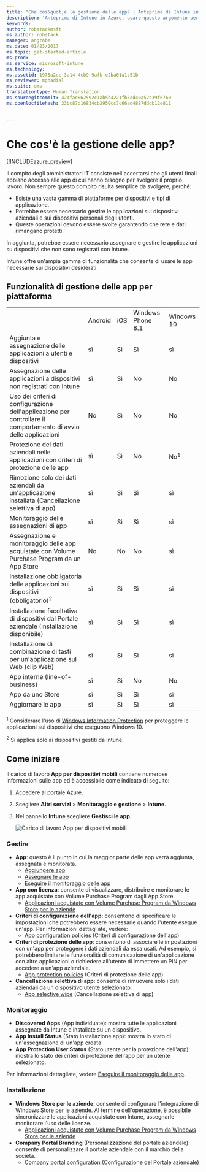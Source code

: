 ```yaml
---
title: "Che cos&quot;è la gestione delle app? | Anteprima di Intune in Azure | Documentazione Microsoft"
description: 'Anteprima di Intune in Azure: usare questo argomento per apprendere le nozioni fondamentali sulla gestione delle app con Microsoft Intune.'
keywords: 
author: robstackmsft
ms.author: robstack
manager: angrobe
ms.date: 01/23/2017
ms.topic: get-started-article
ms.prod: 
ms.service: microsoft-intune
ms.technology: 
ms.assetid: 1975a2dc-3a14-4cb9-9afb-e2ba01a1c51b
ms.reviewer: mghadial
ms.suite: ems
translationtype: Human Translation
ms.sourcegitcommit: 424fae862592c1ab5b4221fb5ad40a52c39f6760
ms.openlocfilehash: 33bc87d16834cb2950cc7c66ad4887dddb12e811


---
```


# <a name="what-is-app-management"></a>Che cos'è la gestione delle app?


[!INCLUDE[azure_preview](../includes/azure_preview.md)]


Il compito degli amministratori IT consiste nell'accertarsi che gli utenti finali abbiano accesso alle app di cui hanno bisogno per svolgere il proprio lavoro. Non sempre questo compito risulta semplice da svolgere, perché:
- Esiste una vasta gamma di piattaforme per dispositivi e tipi di applicazione.
- Potrebbe essere necessario gestire le applicazioni sui dispositivi aziendali e sui dispositivi personali degli utenti.
- Queste operazioni devono essere svolte garantendo che rete e dati rimangano protetti. 

In aggiunta, potrebbe essere necessario assegnare e gestire le applicazioni su dispositivi che non sono registrati con Intune.

Intune offre un'ampia gamma di funzionalità che consente di usare le app necessarie sui dispositivi desiderati.

## <a name="app-management-capabilities-by-platform"></a>Funzionalità di gestione delle app per piattaforma

||||||
|-|-|-|-|-|
|&nbsp; |Android|iOS|Windows Phone 8.1|Windows 10|
|Aggiunta e assegnazione delle applicazioni a utenti e dispositivi|sì|Sì|Sì|sì|
|Assegnazione delle applicazioni a dispositivi non registrati con Intune|sì|Sì|No|No|
|Uso dei criteri di configurazione dell'applicazione per controllare il comportamento di avvio delle applicazioni|No|Sì|No|No|
|Protezione dei dati aziendali nelle applicazioni con criteri di protezione delle app|sì|Sì|No|No<sup>1</sup>|
|Rimozione solo dei dati aziendali da un'applicazione installata (Cancellazione selettiva di app)|sì|Sì|Sì|sì|
|Monitoraggio delle assegnazioni di app|sì|Sì|Sì|sì|
|Assegnazione e monitoraggio delle app acquistate con Volume Purchase Program da un App Store|No|No|No|sì|
|Installazione obbligatoria delle applicazioni sui dispositivi (obbligatorio)<sup>2</sup>|sì|Sì|Sì|sì|
|Installazione facoltativa di dispositivi dal Portale aziendale (installazione disponibile)|sì|Sì|Sì|sì|
|Installazione di combinazione di tasti per un'applicazione sul Web (clip Web)|sì|Sì|Sì|sì|
|App interne (line-of-business)|sì|Sì|No|No|
|App da uno Store|sì|Sì|Sì|sì|
|Aggiornare le app|sì|Sì|Sì|sì|

<sup>1</sup> Considerare l'uso di [Windows Information Protection](/intune-azure/configure-devices/how-to-configure-windows-information-protection) per proteggere le applicazioni sui dispositivi che eseguono Windows 10.

<sup>2</sup> Si applica solo ai dispositivi gestiti da Intune.


## <a name="how-to-get-started"></a>Come iniziare

Il carico di lavoro **App per dispositivi mobili** contiene numerose informazioni sulle app ed è accessibile come indicato di seguito:

1. Accedere al portale Azure.
2. Scegliere **Altri servizi** > **Monitoraggio e gestione** > **Intune**.
3. Nel pannello **Intune** scegliere **Gestisci le app**.

    ![Carico di lavoro App per dispositivi mobili](./media/apps-workload.png)

### <a name="manage"></a>Gestire
- **App**: questo è il punto in cui la maggior parte delle app verrà aggiunta, assegnata e monitorata. 
    - [Aggiungere app](add-apps.md)
    - [Assegnare le app](deploy-apps.md)
    - [Eseguire il monitoraggio delle app](monitor-apps.md)
- **App con licenza**: consente di visualizzare, distribuire e monitorare le app acquistate con Volume Purchase Program dagli App Store.
    - [Applicazioni acquistate con Volume Purchase Program da Windows Store per le aziende](wsfb-apps.md)
- **Criteri di configurazione dell'app**: consentono di specificare le impostazioni che potrebbero essere necessarie quando l'utente esegue un'app. Per informazioni dettagliate, vedere:
    - [App configuration policies](app-configuration-policies.md) (Criteri di configurazione dell'app)
- **Criteri di protezione delle app**: consentono di associare le impostazioni con un'app per proteggere i dati aziendali da essa usati. Ad esempio, si potrebbero limitare le funzionalità di comunicazione di un'applicazione con altre applicazioni o richiedere all'utente di immettere un PIN per accedere a un'app aziendale.
    - [App protection policies](app-protection-policies.md) (Criteri di protezione delle app)
- **Cancellazione selettiva di app**: consente di rimuovere solo i dati aziendali da un dispositivo utente selezionato.
    - [App selective wipe](app-selective-wipe.md) (Cancellazione selettiva di app)

### <a name="monitor"></a>Monitoraggio
- **Discovered Apps** (App individuate): mostra tutte le applicazioni assegnate da Intune e installate su un dispositivo.
- **App Install Status** (Stato installazione app): mostra lo stato di un'assegnazione di un'app creata.
- **App Protection User Status** (Stato utente per la protezione dell'app): mostra lo stato dei criteri di protezione dell'app per un utente selezionato.

Per informazioni dettagliate, vedere [Eseguire il monitoraggio delle app](monitor-apps.md).

### <a name="setup"></a>Installazione
<!--- **iOS VPP Tokens**
    - [iOS volume-purchased apps](ios-vpp-apps.md) --->
- **Windows Store per le aziende**: consente di configurare l'integrazione di Windows Store per le aziende. Al termine dell'operazione, è possibile sincronizzare le applicazioni acquistate con Intune, assegnarle monitorare l'uso delle licenze. 
    - [Applicazioni acquistate con Volume Purchase Program da Windows Store per le aziende](wsfb-apps.md)
- **Company Portal Branding** (Personalizzazione del portale aziendale): consente di personalizzare il portale aziendale con il marchio della società. 
    - [Company portal configuration](company-portal-app.md) (Configurazione del Portale aziendale)



<!--HONumber=Feb17_HO1-->


